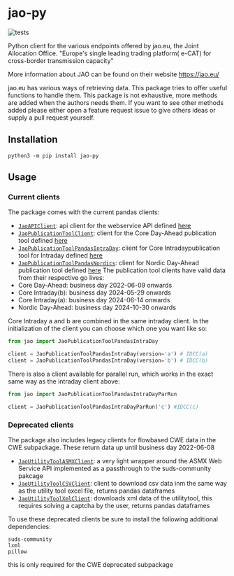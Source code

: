 # jao-py
![tests](https://github.com/fboerman/jao-py/actions/workflows/run-tests.yml/badge.svg)

Python client for the various endpoints offered by jao.eu, the Joint Allocation Office.
"Europe's single leading trading platform( e-CAT) for cross-border transmission capacity"

More information about JAO can be found on their website https://jao.eu/

jao.eu has various ways of retrieving data. This package tries to offer useful functions to handle them.
This package is not exhaustive, more methods are added when the authors needs them.
If you want to see other methods added please either open a feature request issue to give others ideas or 
supply a pull request yourself.


## Installation
`python3 -m pip install jao-py`

## Usage
### Current clients
The package comes with the current pandas clients:
- [`JaoAPIClient`](#JaoAPIClient): api client for the webservice API defined [here](https://www.jao.eu/page-api/market-data)
- [`JaoPublicationToolClient`](#JaoPublicationToolClient): client for the Core Day-Ahead publication tool defined [here](https://publicationtool.jao.eu/core/)
- [`JaoPublicationToolPandasIntraDay`](#JaoPublicationToolPandasIntraDay): client for Core Intradaypublication tool for Intraday defined [here](https://publicationtool.jao.eu/coreID/)
- [`JaoPublicationToolPandasNordics`](#JaoPublicationToolPandasNordics): client for Nordic Day-Ahead publication tool defined [here](https://publicationtool.jao.eu/nordic/)
The publication tool clients have valid data from their respective go lives:
- Core Day-Ahead: business day 2022-06-09 onwards
- Core Intraday(b): business day 2024-05-29 onwards
- Core Intraday(a): business day 2024-06-14 onwards
- Nordic Day-Ahead: business day 2024-10-30 onwards

Core Intraday a and b are combined in the same intraday client. In the initialization of the client you can choose which one you want like so:
```python
from jao import JaoPublicationToolPandasIntraDay

client = JaoPublicationToolPandasIntraDay(version='a') # IDCC(a)
client = JaoPublicationToolPandasIntraDay(version='b') # IDCC(b)
```

There is also a client available for parallel run, which works in the exact same way as the intraday client above:
```python
from jao import JaoPublicationToolPandasIntraDayParRun

client = JaoPublicationToolPandasIntraDayParRun('c') #IDCC(c)
```

### Deprecated clients
The package also includes legacy clients for flowbased CWE data in the CWE subpackage. These return data up until business day 2022-06-08
- [`JaoUtilityToolASMXClient`](#JaoUtilityToolASMXClient): a very light wrapper around the ASMX Web Service API implemented as a passthrough to the suds-community pakcage
- [`JaoUtilityToolCSVClient`](#JaoUtilityToolCSVClient): client to download csv data inm the same way as the utility tool excel file, returns pandas dataframes
- [`JaoUtilityToolXmlClient`](#JaoUtilityToolXmlClient): downloads xml data of the utilitytool, this requires solving a captcha by the user, returns pandas dataframes

To use these deprecated clients be sure to install the following additional dependencies:
```
suds-community
lxml
pillow
```
this is only required for the CWE deprecated subpackage